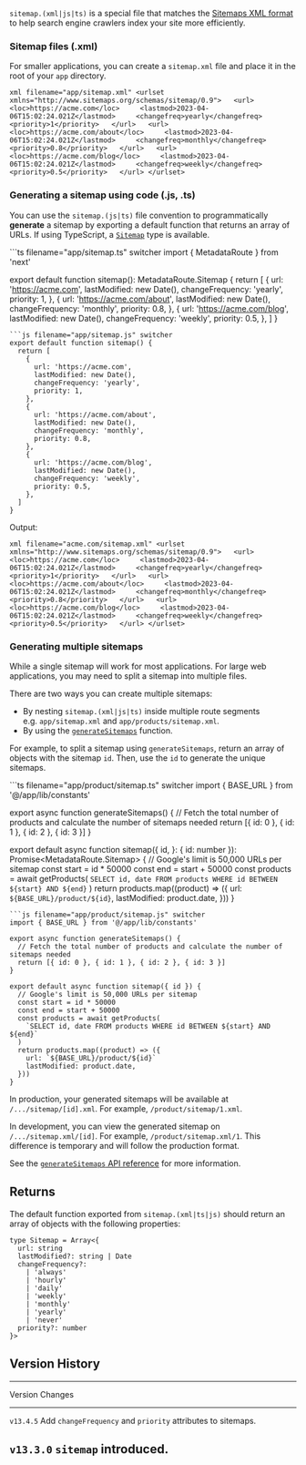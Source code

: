 `sitemap.(xml|js|ts)` is a special file that matches the [Sitemaps XML
format](https://www.sitemaps.org/protocol.html) to help search engine
crawlers index your site more efficiently.

### Sitemap files (.xml)

For smaller applications, you can create a `sitemap.xml` file and place
it in the root of your `app` directory.

`xml filename="app/sitemap.xml" <urlset xmlns="http://www.sitemaps.org/schemas/sitemap/0.9">   <url>     <loc>https://acme.com</loc>     <lastmod>2023-04-06T15:02:24.021Z</lastmod>     <changefreq>yearly</changefreq>     <priority>1</priority>   </url>   <url>     <loc>https://acme.com/about</loc>     <lastmod>2023-04-06T15:02:24.021Z</lastmod>     <changefreq>monthly</changefreq>     <priority>0.8</priority>   </url>   <url>     <loc>https://acme.com/blog</loc>     <lastmod>2023-04-06T15:02:24.021Z</lastmod>     <changefreq>weekly</changefreq>     <priority>0.5</priority>   </url> </urlset>`

### Generating a sitemap using code (.js, .ts)

You can use the `sitemap.(js|ts)` file convention to programmatically
**generate** a sitemap by exporting a default function that returns an
array of URLs. If using TypeScript, a [`Sitemap`](#returns) type is
available.

\`\`\`ts filename="app/sitemap.ts" switcher import { MetadataRoute }
from 'next'

export default function sitemap(): MetadataRoute.Sitemap { return \[ {
url: 'https://acme.com', lastModified: new Date(), changeFrequency:
'yearly', priority: 1, }, { url: 'https://acme.com/about', lastModified:
new Date(), changeFrequency: 'monthly', priority: 0.8, }, { url:
'https://acme.com/blog', lastModified: new Date(), changeFrequency:
'weekly', priority: 0.5, }, \] }


    ```js filename="app/sitemap.js" switcher
    export default function sitemap() {
      return [
        {
          url: 'https://acme.com',
          lastModified: new Date(),
          changeFrequency: 'yearly',
          priority: 1,
        },
        {
          url: 'https://acme.com/about',
          lastModified: new Date(),
          changeFrequency: 'monthly',
          priority: 0.8,
        },
        {
          url: 'https://acme.com/blog',
          lastModified: new Date(),
          changeFrequency: 'weekly',
          priority: 0.5,
        },
      ]
    }

Output:

`xml filename="acme.com/sitemap.xml" <urlset xmlns="http://www.sitemaps.org/schemas/sitemap/0.9">   <url>     <loc>https://acme.com</loc>     <lastmod>2023-04-06T15:02:24.021Z</lastmod>     <changefreq>yearly</changefreq>     <priority>1</priority>   </url>   <url>     <loc>https://acme.com/about</loc>     <lastmod>2023-04-06T15:02:24.021Z</lastmod>     <changefreq>monthly</changefreq>     <priority>0.8</priority>   </url>   <url>     <loc>https://acme.com/blog</loc>     <lastmod>2023-04-06T15:02:24.021Z</lastmod>     <changefreq>weekly</changefreq>     <priority>0.5</priority>   </url> </urlset>`

### Generating multiple sitemaps

While a single sitemap will work for most applications. For large web
applications, you may need to split a sitemap into multiple files.

There are two ways you can create multiple sitemaps:

-   By nesting `sitemap.(xml|js|ts)` inside multiple route segments
    e.g. `app/sitemap.xml` and `app/products/sitemap.xml`.
-   By using the
    [`generateSitemaps`](/docs/app/api-reference/functions/generate-sitemaps)
    function.

For example, to split a sitemap using `generateSitemaps`, return an
array of objects with the sitemap `id`. Then, use the `id` to generate
the unique sitemaps.

\`\`\`ts filename="app/product/sitemap.ts" switcher import { BASE_URL }
from '@/app/lib/constants'

export async function generateSitemaps() { // Fetch the total number of
products and calculate the number of sitemaps needed return \[{ id: 0 },
{ id: 1 }, { id: 2 }, { id: 3 }\] }

export default async function sitemap({ id, }: { id: number }):
Promise\<MetadataRoute.Sitemap\> { // Google's limit is 50,000 URLs per
sitemap const start = id \* 50000 const end = start + 50000 const
products = await getProducts(
`SELECT id, date FROM products WHERE id BETWEEN ${start} AND ${end}` )
return products.map((product) =\> ({ url: `${BASE_URL}/product/${id}`,
lastModified: product.date, })) }


    ```js filename="app/product/sitemap.js" switcher
    import { BASE_URL } from '@/app/lib/constants'

    export async function generateSitemaps() {
      // Fetch the total number of products and calculate the number of sitemaps needed
      return [{ id: 0 }, { id: 1 }, { id: 2 }, { id: 3 }]
    }

    export default async function sitemap({ id }) {
      // Google's limit is 50,000 URLs per sitemap
      const start = id * 50000
      const end = start + 50000
      const products = await getProducts(
        `SELECT id, date FROM products WHERE id BETWEEN ${start} AND ${end}`
      )
      return products.map((product) => ({
        url: `${BASE_URL}/product/${id}`
        lastModified: product.date,
      }))
    }

In production, your generated sitemaps will be available at
`/.../sitemap/[id].xml`. For example, `/product/sitemap/1.xml`.

In development, you can view the generated sitemap on
`/.../sitemap.xml/[id]`. For example, `/product/sitemap.xml/1`. This
difference is temporary and will follow the production format.

See the [`generateSitemaps` API
reference](/docs/app/api-reference/functions/generate-sitemaps) for more
information.

## Returns

The default function exported from `sitemap.(xml|ts|js)` should return
an array of objects with the following properties:

``` tsx
type Sitemap = Array<{
  url: string
  lastModified?: string | Date
  changeFrequency?:
    | 'always'
    | 'hourly'
    | 'daily'
    | 'weekly'
    | 'monthly'
    | 'yearly'
    | 'never'
  priority?: number
}>
```

## Version History

  -------------------------------------------------------------------------
  Version     Changes
  ----------- -------------------------------------------------------------
  `v13.4.5`   Add `changeFrequency` and `priority` attributes to sitemaps.

  `v13.3.0`   `sitemap` introduced.
  -------------------------------------------------------------------------
